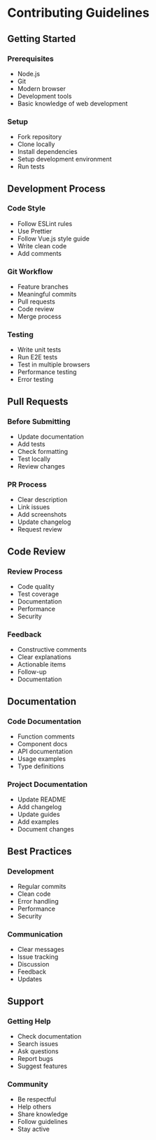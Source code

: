 # Contributing Guidelines

## Getting Started

### Prerequisites
- Node.js
- Git
- Modern browser
- Development tools
- Basic knowledge of web development

### Setup
- Fork repository
- Clone locally
- Install dependencies
- Setup development environment
- Run tests

## Development Process

### Code Style
- Follow ESLint rules
- Use Prettier
- Follow Vue.js style guide
- Write clean code
- Add comments

### Git Workflow
- Feature branches
- Meaningful commits
- Pull requests
- Code review
- Merge process

### Testing
- Write unit tests
- Run E2E tests
- Test in multiple browsers
- Performance testing
- Error testing

## Pull Requests

### Before Submitting
- Update documentation
- Add tests
- Check formatting
- Test locally
- Review changes

### PR Process
- Clear description
- Link issues
- Add screenshots
- Update changelog
- Request review

## Code Review

### Review Process
- Code quality
- Test coverage
- Documentation
- Performance
- Security

### Feedback
- Constructive comments
- Clear explanations
- Actionable items
- Follow-up
- Documentation

## Documentation

### Code Documentation
- Function comments
- Component docs
- API documentation
- Usage examples
- Type definitions

### Project Documentation
- Update README
- Add changelog
- Update guides
- Add examples
- Document changes

## Best Practices

### Development
- Regular commits
- Clean code
- Error handling
- Performance
- Security

### Communication
- Clear messages
- Issue tracking
- Discussion
- Feedback
- Updates

## Support

### Getting Help
- Check documentation
- Search issues
- Ask questions
- Report bugs
- Suggest features

### Community
- Be respectful
- Help others
- Share knowledge
- Follow guidelines
- Stay active 